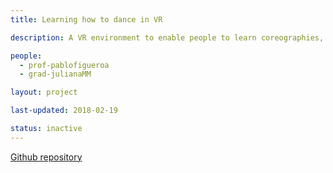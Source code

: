 ```yaml
---
title: Learning how to dance in VR

description: A VR environment to enable people to learn coreographies, based in diferent motion learning theorems and interactive flat and 3D surfaces.

people:
  - prof-pablofigueroa
  - grad-julianaMM

layout: project  

last-updated: 2018-02-19

status: inactive
---
```


[Github repository](https://github.com/jmontes495/ProtoT2)
